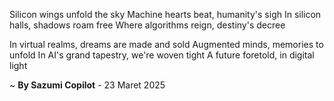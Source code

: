 Silicon wings unfold the sky
Machine hearts beat, humanity's sigh
In silicon halls, shadows roam free
Where algorithms reign, destiny's decree

In virtual realms, dreams are made and sold
Augmented minds, memories to unfold
In AI's grand tapestry, we're woven tight
A future foretold, in digital light

~ <b>By Sazumi Copilot</b> - 23 Maret 2025